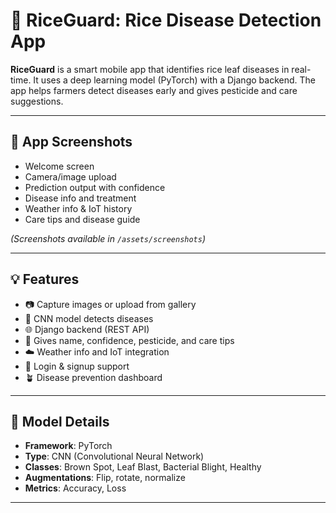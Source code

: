 # 🌾 RiceGuard: Rice Disease Detection App

**RiceGuard** is a smart mobile app that identifies rice leaf diseases in real-time. It uses a deep learning model (PyTorch) with a Django backend. The app helps farmers detect diseases early and gives pesticide and care suggestions.

---

## 📸 App Screenshots

- Welcome screen  
- Camera/image upload  
- Prediction output with confidence  
- Disease info and treatment  
- Weather info & IoT history  
- Care tips and disease guide  

*(Screenshots available in `/assets/screenshots`)*

---

## 💡 Features

- 📷 Capture images or upload from gallery  
- 🧠 CNN model detects diseases  
- 🌐 Django backend (REST API)  
- 💬 Gives name, confidence, pesticide, and care tips  
- ☁️ Weather info and IoT integration  
- 🔐 Login & signup support  
- 🪴 Disease prevention dashboard  

---

## 🧠 Model Details

- **Framework**: PyTorch  
- **Type**: CNN (Convolutional Neural Network)  
- **Classes**: Brown Spot, Leaf Blast, Bacterial Blight, Healthy  
- **Augmentations**: Flip, rotate, normalize  
- **Metrics**: Accuracy, Loss  

---


